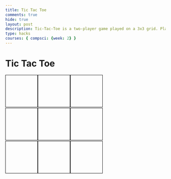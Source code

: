 ```yaml
---
title: Tic Tac Toe
comments: true
hide: true
layout: post
description: Tic-Tac-Toe is a two-player game played on a 3x3 grid. Players take turns marking a cell with their symbol, typically "X" or "O". The objective is to be the first to get three of their symbols in a row, either horizontally, vertically, or diagonally. If all cells are filled and no player has achieved three in a row, the game is a draw. The game is simple and strategic, making it a classic choice for quick entertainment.
type: hacks
courses: { compsci: {week: 2} }
---
```


<html>
<head>
  <style>
    .board {
      display: grid;
      grid-template-columns: repeat(3, 100px);
      grid-gap: 2px;
    }
    .cell {
      width: 100px;
      height: 100px;
      border: 1px solid black;
      text-align: center;
      font-size: 24px;
      cursor: pointer;
    }
  </style>
</head>
<body>
  <h1>Tic Tac Toe</h1>
  <div class="board" id="board">
    <div class="cell" onclick="makeMove(0, 0)"></div>
    <div class="cell" onclick="makeMove(0, 1)"></div>
    <div class="cell" onclick="makeMove(0, 2)"></div>
    <div class="cell" onclick="makeMove(1, 0)"></div>
    <div class="cell" onclick="makeMove(1, 1)"></div>
    <div class="cell" onclick="makeMove(1, 2)"></div>
    <div class="cell" onclick="makeMove(2, 0)"></div>
    <div class="cell" onclick="makeMove(2, 1)"></div>
    <div class="cell" onclick="makeMove(2, 2)"></div>
  </div>
  <p id="status"></p>

  <script>
    let currentPlayer = 'X';
    let board = [
      ['', '', ''],
      ['', '', ''],
      ['', '', '']
    ];

    function makeMove(row, col) {
      if (board[row][col] === '' && !checkWinner()) {
        board[row][col] = currentPlayer;
        document.getElementById('board').children[row * 3 + col].textContent = currentPlayer;
        
        if (checkWinner()) {
          document.getElementById('status').textContent = `${currentPlayer} wins!`;
        } else if (boardIsFull()) {
          document.getElementById('status').textContent = "It's a draw!";
        } else {
          currentPlayer = currentPlayer === 'X' ? 'O' : 'X';
          document.getElementById('status').textContent = `Current player: ${currentPlayer}`;
        }
      }
    }

    function checkWinner() {
      for (let i = 0; i < 3; i++) {
        if (board[i][0] === currentPlayer && board[i][1] === currentPlayer && board[i][2] === currentPlayer) {
          return true;
        }
        if (board[0][i] === currentPlayer && board[1][i] === currentPlayer && board[2][i] === currentPlayer) {
          return true;
        }
      }
      if (board[0][0] === currentPlayer && board[1][1] === currentPlayer && board[2][2] === currentPlayer) {
        return true;
      }
      if (board[0][2] === currentPlayer && board[1][1] === currentPlayer && board[2][0] === currentPlayer) {
        return true;
      }
      return false;
    }

    function boardIsFull() {
      for (let row = 0; row < 3; row++) {
        for (let col = 0; col < 3; col++) {
          if (board[row][col] === '') {
            return false;
          }
        }
      }
      return true;
    }
  </script>
</body>
</html>
